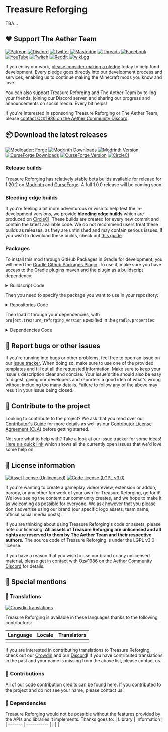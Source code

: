 # Treasure Reforging

TBA...

## :heart: Support The Aether Team

[![Patreon](https://img.shields.io/endpoint.svg?url=https%3A%2F%2Fshieldsio-patreon.vercel.app%2Fapi%3Fusername%3DTheAetherTeam%26type%3Dpatrons&style=flat-square&logoColor=white)](https://patreon.com/TheAetherTeam)
[![Discord](https://img.shields.io/discord/118816101936267265.svg?label=discord&logoColor=FFFFFF&logo=discord&color=7289DA&style=flat-square)](https://discord.gg/aethermod)
[![Twitter](https://img.shields.io/badge/twitter-@DevAether-lightgrey?style=flat-square&logo=twitter&color=1DA1F2&logoColor=white)](https://twitter.com/DevAether)
[![Mastodon](https://img.shields.io/mastodon/follow/110581810287361848?domain=https%3A%2F%2Fmastodon.gamedev.place%2F&style=flat-square&logo=mastodon&logoColor=white&label=mastodon&color=858AFA)](https://mastodon.gamedev.place/@DevAether)
[![Threads](https://custom-icon-badges.demolab.com/badge/threads-devaether-green?logo=instagram-threads&style=flat-square&color=000000)](https://www.threads.net/@devaether)
[![Facebook](https://img.shields.io/badge/facebook-AetherMod-blue?logo=facebook&style=flat-square&color=1877F2&logoColor=white)](https://www.facebook.com/AetherMod)
[![YouTube](https://img.shields.io/badge/youtube-@DevAether-blue?color=FF0000&label=youtube&logo=youtube&style=flat-square)](https://www.youtube.com/@DevAether)
[![Twitch](https://img.shields.io/twitch/status/theaetherteam?logo=twitch&style=flat-square&logoColor=white)](https://www.twitch.tv/theaetherteam)
[![Reddit](https://img.shields.io/reddit/subreddit-subscribers/TheAether?color=FF4500&label=reddit&logo=reddit&style=flat-square&logoColor=white)](https://www.reddit.com/r/TheAether/)
[![wiki.gg](https://custom-icon-badges.demolab.com/badge/wiki.gg-aether-green?logo=wikigg&style=flat-square&color=FF1980)](https://aether.wiki.gg/)

If you enjoy our work, [please consider making a pledge](https://patreon.com/TheAetherTeam) today to help fund development. Every pledge goes directly into our development process and services, enabling us to continue making the Minecraft mods you know and love.

You can also support Treasure Reforging and The Aether Team by telling your friends, joining our Discord server, and sharing our progress and announcements on social media. Every bit helps!

If you're interested in sponsoring Treasure Reforging or The Aether Team, please [contact Oz#1986 on the Aether Community Discord](https://discord.gg/aethermod).

## :package: Download the latest releases
[![Modloader: Forge](https://img.shields.io/badge/mod%20loader-forge-CC974D?style=flat-square)](https://files.minecraftforge.net/net/minecraftforge/forge/)
[![Modrinth Downloads](https://img.shields.io/modrinth/dt/aether_treasure_reforging?color=00AF5C&logo=modrinth)](https://modrinth.com/mod/aether_treasure_reforging)
[![Modrinth Version](https://img.shields.io/modrinth/game-versions/aether_treasure_reforging?color=00AF5C&label=latest&logo=modrinth&last=true)](https://modrinth.com/mod/aether_treasure_reforging)
[![CurseForge Downloads](http://cf.way2muchnoise.eu/aether_treasure_reforging.svg)](https://www.curseforge.com/minecraft/mc-mods/aether_treasure_reforging)
[![CurseForge Version](http://cf.way2muchnoise.eu/versions/aether_treasure_reforging_latest.svg)](https://www.curseforge.com/minecraft/mc-mods/aether_treasure_reforging)
[![CircleCI](https://circleci.com/gh/The-Aether-Team/Treasure-Reforging/tree/1.20.2-develop.svg?style=shield)](https://app.circleci.com/pipelines/github/The-Aether-Team/Treasure-Reforging?branch=1.20.2-develop)
### Release builds
Treasure Reforging has relatively stable beta builds available for release for 1.20.2 on [Modrinth](https://modrinth.com/mod/aether_treasure_reforging) and [CurseForge](https://www.curseforge.com/minecraft/mc-mods/aether_treasure_reforging). A full 1.0.0 release will be coming soon.

### Bleeding edge builds
If you’re feeling a bit more adventurous or wish to help test the in-development versions, we provide **bleeding edge builds** which are produced on [CircleCI](https://app.circleci.com/pipelines/github/The-Aether-Team/Treasure-Reforging). These builds are created for every new commit and contain the latest available code. We do not recommend users treat these builds as releases, as they are unfinished and may contain serious issues. If you wish to download these builds, check out [this guide](https://github.com/The-Aether-Team/Treasure-Reforging/wiki/CircleCI-Guide).

### Packages
To install this mod through GitHub Packages in Gradle for development, you will need the [Gradle Github Packages Plugin](https://github.com/0ffz/gpr-for-gradle). To use it, make sure you have access to the Gradle plugins maven and the plugin as a buildscript dependency:

<details>
<summary> Buildscript Code</summary>

`settings.gradle`
```
pluginManagement {
    repositories {
        gradlePluginPortal()
    }
}
```

`build.gradle`
```
plugins {
    id 'io.github.0ffz.github-packages' version '[1,2)'
}
```

</details>

Then you need to specify the package you want to use in your repository:

<details>
<summary> Repositories Code</summary>

```
repositories {
  ...
  maven githubPackage.invoke("The-Aether-Team/Treasure-Reforging")
}
```

</details>

Then load it through your dependencies, with `project.treasure_reforging_version` specified in the `gradle.properties`:

<details>
<summary> Dependencies Code</summary>

```
dependencies {
  ...
  implementation fg.deobf("com.aetherteam.treasure_reforging:aether_treasure_reforging:${project.treasure_reforging_version}")
  ...
}
```

</details>

## :bug: Report bugs or other issues
If you're running into bugs or other problems, feel free to open an issue on our [issue tracker](https://github.com/The-Aether-Team/Treasure-Reforging/issues). When doing so, make sure to use one of the provided templates and fill out all the requested information. Make sure to keep your issue's description clear and concise. Your issue's title should also be easy to digest, giving our developers and reporters a good idea of what's wrong without including too many details. Failure to follow any of the above may result in your issue being closed.

## :wrench: Contribute to the project
Looking to contribute to the project? We ask that you read over our [Contributor's Guide](https://github.com/The-Aether-Team/Treasure-Reforging/blob/1.20.2-develop/docs/CONTRIBUTING.md) for more details as well as our [Contributor License Agreement (CLA)](https://github.com/The-Aether-Team/Treasure-Reforging/blob/1.20.2-develop/docs/AGREEMENT.md) before getting started.

Not sure what to help with? Take a look at our issue tracker for some ideas! [Here's a quick link](https://github.com/The-Aether-Team/Treasure-Reforging/labels/status%2Fhelp-wanted) which shows all the currently open issues that we'd love some help on.

## :scroll: License information
[![Asset license (Unlicensed)](https://img.shields.io/badge/assets%20license-All%20Rights%20Reserved-red.svg?style=flat-square)](https://en.wikipedia.org/wiki/All_rights_reserved)
[![Code license (LGPL v3.0)](https://img.shields.io/badge/code%20license-LGPL%20v3.0-green.svg?style=flat-square)](https://github.com/The-Aether-Team/Treasure-Reforging/blob/1.20.2-develop/LICENSE.txt)

If you're wanting to create a gameplay video/review, extension or addon, parody, or any other fan work of your own for Treasure Reforging, go for it! We love seeing the content our community creates, and we hope to make it as welcoming as possible for everyone. We ask however that you please don't advertise using our brand (our specific logo assets, team name, official social media posts).

If you are thinking about using Treasure Reforging's code or assets, please note our licensing. **All assets of Treasure Reforging are unlicensed and all rights are reserved to them by The Aether Team and their respective authors.** The source code of Treasure Reforging is under the LGPL v3.0 license.

If you have a reason that you wish to use our brand or any unlicensed material, please [get in contact with Oz#1986 on the Aether Community Discord](https://discord.gg/aethermod) for details.

## :star2: Special mentions
### :speech_balloon: Translations
[![Crowdin translations](https://img.shields.io/badge/crowdin-treasurereforging-blue?color=55BC5C&label=crowdin&logo=crowdin&style=flat-square)]()

Treasure Reforging is available in these languages thanks to the following contributors:

| Language                    | Locale  | Translators                                                                                                |
|-----------------------------|---------|------------------------------------------------------------------------------------------------------------|
|                       |  |                                                                                                   |

If you are interested in contributing translations to Treasure Reforging, check out our [Crowdin]() and our [Discord](https://discord.gg/aethermod)! If you have contributed translations in the past and your name is missing from the above list, please contact us.

### :hammer: Contributions
All of our code contribution credits can be found [here](https://github.com/The-Aether-Team/Treasure-Reforging/blob/1.20.2-develop/docs/CREDITS.txt). If you contributed to the project and do not see your name, please contact us.

### :file_folder: Dependencies
Treasure Reforging would not be possible without the features provided by the APIs and libraries it implements. Thanks goes to:
| Library | Information |
| ------- | ----------- |
|  |  |
